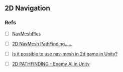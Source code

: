 






## 2D Navigation



### Refs
- [ ] [NavMeshPlus](https://github.com/h8man/NavMeshPlus)
- [ ] [2D NavMesh PathFinding......](https://forum.unity.com/threads/2d-navmesh-pathfinding.503596/)
- [ ] [Is it possible to use nav-mesh in 2d game in Unity?](https://gamedev.stackexchange.com/questions/117595/is-it-possible-to-use-nav-mesh-in-2d-game-in-unity)
- [ ] [2D PATHFINDING - Enemy AI in Unity](https://www.youtube.com/watch?v=jvtFUfJ6CP8)




















